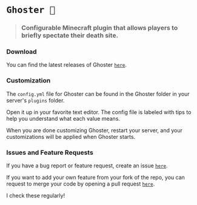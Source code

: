 # `Ghoster 👻`
> ### Configurable Minecraft plugin that allows players to briefly spectate their death site.

### Download
You can find the latest releases of Ghoster [`here`](https://github.com/blueysh/ghoster/releases).

### Customization
The `config.yml` file for Ghoster can be found in the Ghoster folder in your server's `plugins` folder.

Open it up in your favorite text editor. The config file is labeled with tips to help you understand what each value means.

When you are done customizing Ghoster, restart your server, and your customizations will be applied when Ghoster starts.

### Issues and Feature Requests
If you have a bug report or feature request, create an issue [`here`](https://github.com/blueysh/ghoster/issues/new).

If you want to add your own feature from your fork of the repo, you can request to merge your code by opening a pull request [`here`](https://github.com/blueysh/ghoster/pulls/new).

I check these regularly!
